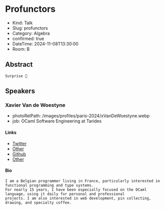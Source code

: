 # Profunctors

- Kind: Talk
- Slug: profunctors
- Category: Algebra
- confirmed: true
- DateTime: 2024-11-08T13:30:00
- Room: B

## Abstract

```
Surprise 👀
```

## Speakers

### Xavier Van de Woestyne

- photoRelPath: /images/profiles/paris-2024/xVanDeWoestyne.webp
- job: OCaml Software Engineering at Tarides

#### Links

- [Twitter](https://twitter.com/vdwxv)
- [Other](https://xvw.lol/)
- [Github](https://github.com/xvw)
- [Other](https://merveilles.town/@xvw)

#### Bio

```
I am a Belgian programmer living in France, particularly interested in functional programming and type systems.
For nearly 15 years, I have been especially focused on the OCaml language, using it daily for personal and professional 
projects. I am also interested in web development, pin collecting, drawing, and specialty coffee.
```
